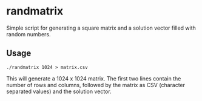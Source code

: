 randmatrix
=============

Simple script for generating a square matrix and a solution vector filled with random numbers.

Usage
-----

    ./randmatrix 1024 > matrix.csv

This will generate a 1024 x 1024 matrix. The first two lines contain the number of rows and columns, followed by the matrix as CSV (character separated values) and the solution vector.


